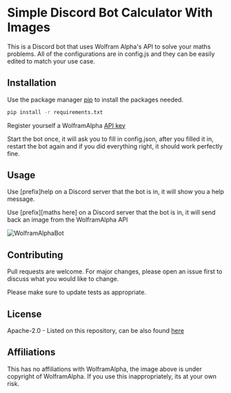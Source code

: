 # Simple Discord Bot Calculator With Images

This is a Discord bot that uses Wolfram Alpha's API to solve your maths problems.
All of the configurations are in config.js and they can be easily edited to match your use case.

## Installation

Use the package manager [pip](https://pip.pypa.io/en/stable/) to install the packages needed.

```bash
pip install -r requirements.txt
```

Register yourself a WolframAlpha [API key](https://products.wolframalpha.com/api/)

Start the bot once, it will ask you to fill in config.json, after you filled it in, restart the bot again and if you did everything right, it should work perfectly fine.

## Usage
Use [prefix]help on a Discord server that the bot is in, it will show you a help message.

Use [prefix][maths here] on a Discord server that the bot is in, it will send back an image from the WolframAlpha API

![WolframAlphaBot](https://user-images.githubusercontent.com/59136907/147773169-1a3ada38-50b8-49d6-b4ac-c525eba5fcad.gif)

## Contributing
Pull requests are welcome. For major changes, please open an issue first to discuss what you would like to change.

Please make sure to update tests as appropriate.

## License
Apache-2.0 - Listed on this repository, can be also found [here](https://www.apache.org/licenses/LICENSE-2.0)

## Affiliations
This has no affiliations with WolframAlpha, the image above is under copyright of WolframAlpha.
If you use this inappropriately, its at your own risk.
